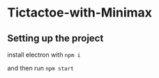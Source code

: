 # Tictactoe-with-Minimax

## Setting up the project
install electron with
``` npm i ```

and then run
``` npm start ```
